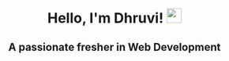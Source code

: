 <h1 align = "center"> Hello, I'm Dhruvi! <img src = "https://media.tenor.com/SNL9_xhZl9oAAAAj/waving-hand-joypixels.gif" width = "30px" height = "30px"></h1>
<h2 align = "center"> A passionate fresher in Web Development </h2>
